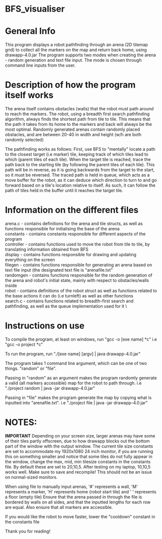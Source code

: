 # BFS_visualiser

# General Info 
This program displays a robot pathfinding through an arena (2D tilemap grid) to collect all the markers on the map and return back home, using drawapp-4.0.jar
The program supports two modes when creating the arena - random generation and text file input. The mode is chosen through command line inputs from the user.

# Description of how the program itself works 
The arena itself contains obstacles (walls) that the robot must path around to reach the markers.
The robot, using a breadth first search pathfinding algorithm, always finds the shortest path from tile to tile. This means that the path it takes from its home
to the markers and back will always be the most optimal.
Randomly generated arenas contain randomly placed obstacles, and are between 20-40 in width and height (w/h are both randomly selected)

The pathfinding works as follows:
First, use BFS to "mentally" locate a path to the closest target (i.e marker) tile, keeping track of which tiles lead to which (parent tiles of each tile). When the target tile is reached,
trace the path back to the starting tile (by following the parent tiles of each tile). This path will be in reverse, as it is going backwards from the target to the start, so it must be reversed. 
The traced path is held in queue, which acts as a move buffer for the robot, as it can deduce which direction to turn to and go forward based on a tile's location relative
to itself. As such, it can follow the path of tiles held in the buffer until it reaches the target tile.

# Information on the different files 
arena.c - contains definitions for the arena and tile structs, as well as functions responsible for initialising the base of the arena \
constants - contains constants responsible for different aspects of the program \
controller - contains functions used to move the robot from tile to tile, by translating information obtained from BFS \
display - contains functions responsible for drawing and updating everything on the screen \
filegen - contains functions responsible for generating an arena based on text file input (the designated text file is "arenafile.txt" \
randomgen - contains functions responsible for the random generation of the arena and robot's initial state, mainly with respect to obstacles/walls inside \
robot - contains definitions of the robot struct as well as functions related to the base actions it can do (i.e turnleft) as well as other functions \
search.c - contains functions related to breadth-first search and pathfinding, as well as the queue implementation used for it \

# Instructions on use 
To compile the program, at least on windows, run "gcc -o [exe name] *c"
i.e "gcc -o project *c"

To run the program, run "./[exe name] [argv] | java drawapp-4.0.jar"

The program takes 1 command line argument, which can be one of two things. "random" or "file".

Passing in "random" as an argument makes the program randomly generate a valid (all markers accessible) map for the robot to path through.
i.e "./project random | java -jar drawapp-4.0.jar"

Passing in "file" makes the program generate the map by copying what is inputted into "arenafile.txt".
i.e "./project file | java -jar drawapp-4.0.jar"

# NOTES: 
**IMPORTANT** Depending on your screen size, larger arenas may have some of their tiles partly offscreen, due to how drawapp blocks out the bottom part of the window with the output window. The current tile size constants are set to accommodate my 1920x1080 24 inch monitor, if you are running this on something smaller and notice that some tiles do not fully appear in the window, change the max, mid, min tilesize constants in the constants file. By default these are set to 20,10,5. After testing on my laptop, 10,10,5 works well. Make sure to save and recompile! This should not be an issue on normal-sized monitors.

When using file to manually input arenas, '#' represents a wall, 'M' represents a marker, 'H' represents home (robot start tile) and ' ' represents a floor (empty tile)
Ensure that the arena passed in through the file is bordered by walls on all sides, and that the inputted lengths for each row are equal.
Also ensure that all markers are accessible.

If you would like the robot to move faster, lower the "cooldown" constant in the constants file

Thank you for reading!
